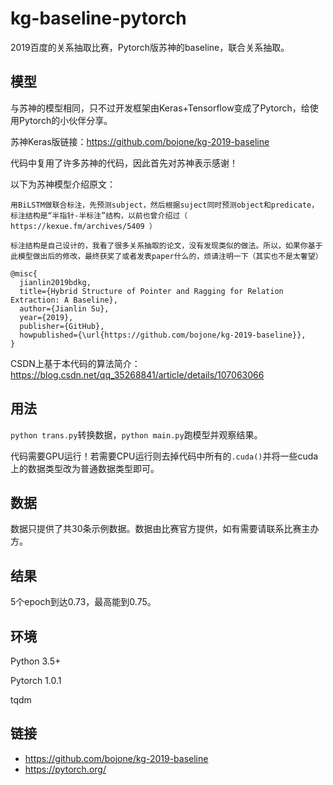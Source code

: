# kg-baseline-pytorch
2019百度的关系抽取比赛，Pytorch版苏神的baseline，联合关系抽取。

## 模型
与苏神的模型相同，只不过开发框架由Keras+Tensorflow变成了Pytorch，给使用Pytorch的小伙伴分享。

苏神Keras版链接：https://github.com/bojone/kg-2019-baseline

代码中复用了许多苏神的代码，因此首先对苏神表示感谢！

以下为苏神模型介绍原文：
```
用BiLSTM做联合标注，先预测subject，然后根据suject同时预测object和predicate，标注结构是“半指针-半标注”结构，以前也曾介绍过（ https://kexue.fm/archives/5409 ）

标注结构是自己设计的，我看了很多关系抽取的论文，没有发现类似的做法。所以，如果你基于此模型做出后的修改，最终获奖了或者发表paper什么的，烦请注明一下（其实也不是太奢望）

@misc{
  jianlin2019bdkg,
  title={Hybrid Structure of Pointer and Ragging for Relation Extraction: A Baseline},
  author={Jianlin Su},
  year={2019},
  publisher={GitHub},
  howpublished={\url{https://github.com/bojone/kg-2019-baseline}},
}
```

CSDN上基于本代码的算法简介：https://blog.csdn.net/qq_35268841/article/details/107063066


## 用法
`python trans.py`转换数据，`python main.py`跑模型并观察结果。

代码需要GPU运行！若需要CPU运行则去掉代码中所有的`.cuda()`并将一些cuda上的数据类型改为普通数据类型即可。


## 数据

数据只提供了共30条示例数据。数据由比赛官方提供，如有需要请联系比赛主办方。

## 结果
5个epoch到达0.73，最高能到0.75。

## 环境

Python 3.5+

Pytorch 1.0.1

tqdm




## 链接
- https://github.com/bojone/kg-2019-baseline
- https://pytorch.org/
